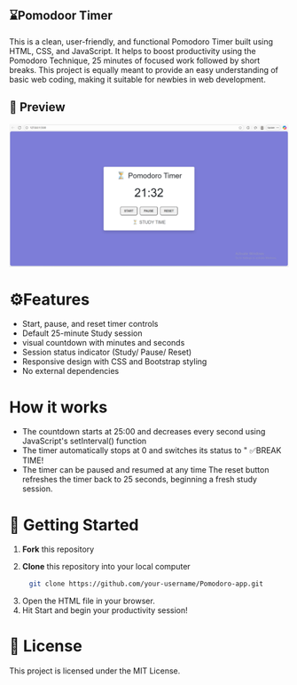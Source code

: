 ## ⌛Pomodoor Timer 

This is a clean,   user-friendly, and functional Pomodoro Timer built using HTML, CSS, and JavaScript. It helps to boost productivity using the Pomodoro Technique, 25 minutes of focused work followed by short breaks. This project is equally meant to provide an easy understanding of basic web coding, making it suitable for newbies in web development.

## 📸 Preview

![Pomodoro Timer Screenshot](preview.png)


# ⚙️Features
- Start, pause, and reset timer controls
- Default 25-minute Study session 
- visual countdown with minutes and seconds
- Session status indicator (Study/ Pause/ Reset)
- Responsive design with CSS and Bootstrap styling
- No external dependencies

# How it works
- The countdown starts at 25:00 and decreases every second using JavaScript's setInterval() function
- The timer automatically stops at 0 and switches its status to " ✅BREAK TIME!
- The timer can be paused and resumed at any time
The reset button refreshes the timer back to 25 seconds, beginning a fresh study session.

# 🚀 Getting Started

1. **Fork** this repository 

2. **Clone** this repository into your local computer
```bash
     git clone https://github.com/your-username/Pomodoro-app.git
```
3. Open the HTML file in your browser.
4. Hit Start and begin your productivity session!

# 📜 License

This project is licensed under the MIT License.
